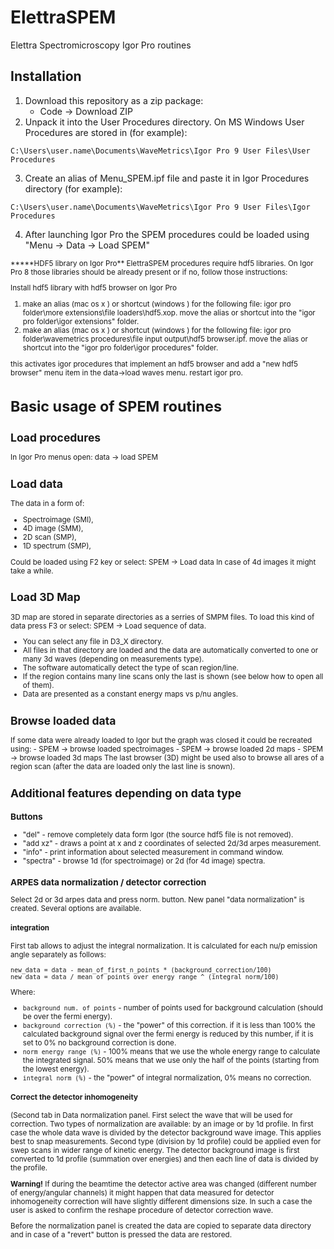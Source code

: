 # ElettraSPEM
Elettra Spectromicroscopy Igor Pro routines

## Installation

1. Download this repository as a zip package:
    - Code -> Download ZIP
2. Unpack it into the User Procedures directory.
On MS Windows User Procedures are stored in (for example): 
```
C:\Users\user.name\Documents\WaveMetrics\Igor Pro 9 User Files\User Procedures
```
3. Create an alias of Menu_SPEM.ipf file and paste it in Igor Procedures directory (for example):
```
C:\Users\user.name\Documents\WaveMetrics\Igor Pro 9 User Files\Igor Procedures
```
4. After launching Igor Pro the SPEM procedures could be loaded using "Menu -> Data -> Load SPEM"

<sub>
*****HDF5 library on Igor Pro**
ElettraSPEM procedures require hdf5 libraries. On Igor Pro 8 those libraries should be already present or if no, follow those instructions:

Install hdf5 library with hdf5 browser on Igor Pro
1. make an alias (mac os x ) or shortcut (windows ) for the following file: igor pro folder\more extensions\file loaders\hdf5.xop. move the alias or shortcut into the "igor pro folder\igor extensions" folder.
2. make an alias (mac os x ) or shortcut (windows ) for the following file: igor pro folder\wavemetrics procedures\file input output\hdf5 browser.ipf. move the alias or shortcut into the "igor pro folder\igor procedures" folder. 

this activates igor procedures that implement an hdf5 browser and add a "new hdf5 browser" menu item in the data->load waves menu.
restart igor pro.
</sub>
# Basic usage of SPEM routines

## Load procedures
In Igor Pro menus open: data -> load SPEM

## Load data
The data in a form of:
- Spectroimage (SMI),
- 4D image (SMM),
- 2D scan (SMP),
- 1D spectrum (SMP),

Could be loaded using F2 key or select: SPEM -> Load data
In case of 4d images it might take a while.

## Load 3D Map
3D map are stored in separate directories as a serries of SMPM files. 
To load this kind of data press F3 or select: SPEM -> Load sequence of data.

- You can select any file in D3_X directory.
- All files in that directory are loaded and the data are automatically converted to one or many 3d waves (depending on measurements type).
- The software automatically detect the type of scan region/line.
- If the region contains many line scans only the last is shown (see below how to open all of them).
- Data are presented as a constant energy maps vs p/nu angles.

## Browse loaded data
If some data were already loaded to Igor but the graph was closed it could be recreated using:
    - SPEM -> browse loaded spectroimages
    - SPEM -> browse loaded 2d maps
    - SPEM -> browse loaded 3d maps
The last browser (3D) might be used also to browse all ares of a region scan (after the data are loaded only the last line is snown). 

## Additional features depending on data type

### Buttons
- "del" - remove completely data form Igor (the source hdf5 file is not removed).
- "add xz" - draws a point at x and z coordinates of selected 2d/3d arpes measurement.
- "info" - print information about selected measurement in command window.
- "spectra" - browse 1d (for spectroimage) or 2d (for 4d image) spectra.

### ARPES data normalization / detector correction
Select 2d or 3d arpes data and press norm. button. New panel "data normalization" is created. Several options are available.

#### integration
First tab allows to adjust the integral normalization. 
It is calculated for each nu/p emission angle separately as follows:

```
new_data = data - mean_of_first_n_points * (background_correction/100)
new_data = data / mean_of_points_over_energy_range ^ (integral_norm/100)
```
Where:
- `background num. of points` - number of points used for background calculation (should be over the fermi energy).
- `background correction (%)` - the "power" of this correction. if it is less than 100% the calculated background signal over the fermi energy is reduced by this number, if it is set to 0% no background correction is done.
- `norm energy range (%)` - 100% means that we use the whole energy range to calculate the integrated signal. 50% means that we use only the half of the points (starting from the lowest energy). 
- `integral norm (%)` - the "power" of integral normalization, 0% means no correction.

#### Correct the detector inhomogeneity
(Second tab in Data normalization panel.
First select the wave that will be used for correction. Two types of normalization are available: by an image or by 1d profile.
In first case the whole data wave is divided by the detector background wave image. This applies best to snap measurements.
Second type (division by 1d profile) could be applied even for swep scans in wider range of kinetic energy. The detector background image is first converted to 1d profile (summation over energies) and then each line of data is divided by the profile.

**Warning!**
If during the beamtime the detector active area was changed (different number of energy/angular channels) it might happen that data measured for detector inhomogeneity correction will have slightly different dimensions size. In such a case the user is asked to confirm the reshape procedure of detector correction wave.

Before the normalization panel is created the data are copied to separate data directory and in case of a "revert" button is pressed the data are restored.
